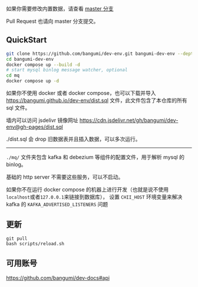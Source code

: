 如果你需要修改内置数据，请查看 [master 分支](https://github.com/bangumi/dev-env/tree/master)

Pull Request 也请向 master 分支提交。

## QuickStart

```bash
git clone https://github.com/bangumi/dev-env.git bangumi-dev-env --depth=1
cd bangumi-dev-env
docker compose up --build -d
# start mysql binlog message watcher, optional
cd mq
docker compose up -d
```

如果你不使用 docker 或者 docker compose，也可以下载并导入 <https://bangumi.github.io/dev-env/dist.sql> 文件，此文件包含了本仓库的所有 sql 文件。

墙内可以访问 jsdelivr 镜像网址 https://cdn.jsdelivr.net/gh/bangumi/dev-env@gh-pages/dist.sql

./dist.sql 会 drop 旧数据表并且插入数据，可以多次运行。

---

`./mq/` 文件夹包含 kafka 和 debezium 等组件的配置文件，用于解析 mysql 的 binlog。

基础的 http server 不需要这些服务，可以不启动。

如果你不在运行 docker compose 的机器上进行开发（也就是说不使用`localhost`或者`127.0.0.1`来链接到数据库），
设置 `CHII_HOST` 环境变量来解决 kafka 的 `KAFKA_ADVERTISED_LISTENERS` 问题


## 更新

```shell
git pull
bash scripts/reload.sh
```

## 可用账号

https://github.com/bangumi/dev-docs#api

